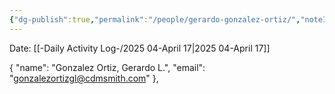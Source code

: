 ```yaml
---
{"dg-publish":true,"permalink":"/people/gerardo-gonzalez-ortiz/","noteIcon":"","created":"2025-07-07T14:23:46.206-05:00"}
---
```


Date: [[-Daily Activity Log-/2025 04-April 17\|2025 04-April 17]]

{ "name": "Gonzalez Ortiz, Gerardo L.", "email": "gonzalezortizgl@cdmsmith.com" },